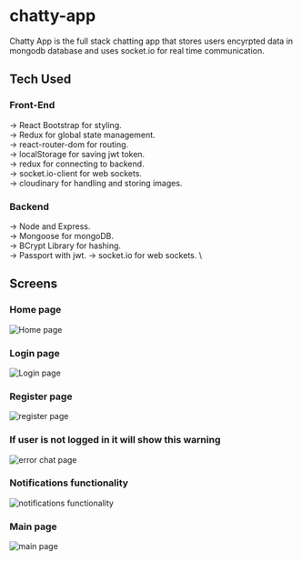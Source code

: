 # chatty-app

Chatty App is the full stack chatting app that stores users encyrpted data in mongodb database and uses socket.io for real time communication.

## Tech Used

### Front-End

-> React Bootstrap for styling. \
 -> Redux for global state management. \
 -> react-router-dom for routing. \
 -> localStorage for saving jwt token. \
 -> redux for connecting to backend. \
 -> socket.io-client for web sockets. \
 -> cloudinary for handling and storing images.

### Backend

-> Node and Express. \
 -> Mongoose for mongoDB. \
 -> BCrypt Library for hashing. \
 -> Passport with jwt.
-> socket.io for web sockets. \

## Screens

### Home page

![Home page](https://user-images.githubusercontent.com/82207405/198581992-8ad13bd0-487d-4064-8429-0b643e2ca5cb.png)

### Login page

![Login page](https://user-images.githubusercontent.com/82207405/198582171-bfffa3a5-8374-4656-a07f-70c3edf4369f.png)

### Register page

![register page](https://user-images.githubusercontent.com/82207405/198584763-d324f421-9682-40ca-a2c9-b78a0c04eb84.png)

### If user is not logged in it will show this warning

![error chat page ](https://user-images.githubusercontent.com/82207405/198582202-18c52075-9510-4110-bf1a-e63d7e939c43.png)

### Notifications functionality

![notifications functionality](https://user-images.githubusercontent.com/82207405/198584240-715b9e0a-9912-4ff3-b279-0e1c0cea5690.jpg)

### Main page

![main page](https://user-images.githubusercontent.com/82207405/198584299-84128c30-9a1a-41e7-97a9-967e77996b6a.jpg)
